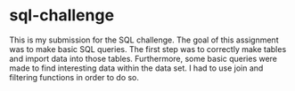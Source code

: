 # sql-challenge
This is my submission for the SQL challenge. The goal of this assignment was to make basic SQL queries. The first step was to correctly make tables and import data into those tables. Furthermore, some basic queries were made to find interesting data within the data set. I had to use join and filtering functions in order to do so. 